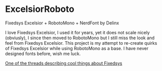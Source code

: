 # ExcelsiorRoboto
Fixedsys Excelsior + RobotoMono + NerdFont by Delinx

I love Fixedsys Excelsior, I used it for years, yet it does not scale nicely (obviusly), I since then moved to RobotoMono but I still miss the look and feel from Fixedsys Excelsior.
This project is my attempt to re-create quirks of Fixedsys Excelsior while using RobotoMono as a base. I have never designed fonts before, wish me luck.

[One of the threads describing cool things about Fixedsys](https://www.reddit.com/r/typography/comments/vuajeq/potential_scalable_version_of_fixedsys_and_how_i/)
